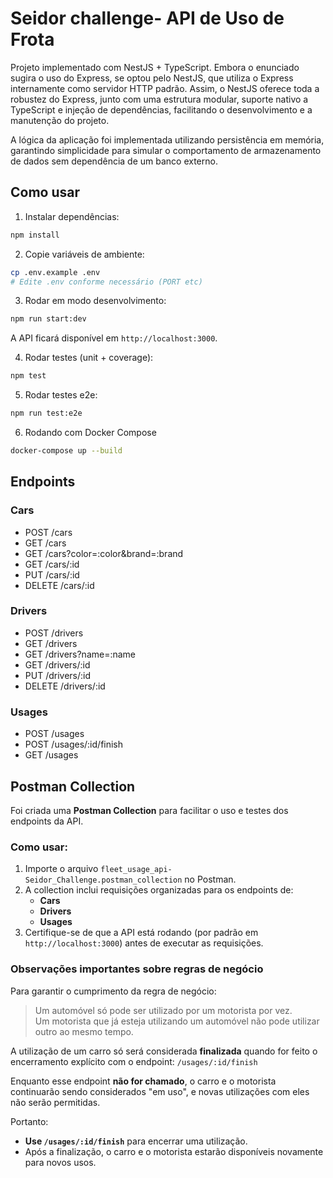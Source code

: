 # Seidor challenge- API de Uso de Frota

Projeto implementado com NestJS + TypeScript. Embora o enunciado sugira o uso do Express, se optou pelo NestJS, que utiliza o Express internamente como servidor HTTP padrão. Assim, o NestJS oferece toda a robustez do Express, junto com uma estrutura modular, suporte nativo a TypeScript e injeção de dependências, facilitando o desenvolvimento e a manutenção do projeto.

A lógica da aplicação foi implementada utilizando persistência em memória, garantindo simplicidade para simular o comportamento de armazenamento de dados sem dependência de um banco externo.

## Como usar

1. Instalar dependências:
```bash
npm install
```

2. Copie variáveis de ambiente:
```bash
cp .env.example .env
# Edite .env conforme necessário (PORT etc)
```

3. Rodar em modo desenvolvimento:
```bash
npm run start:dev
```

A API ficará disponível em `http://localhost:3000`.

4. Rodar testes (unit + coverage):
```bash
npm test
```

5. Rodar testes e2e:
```bash
npm run test:e2e
```

6. Rodando com Docker Compose
```bash
docker-compose up --build
```

## Endpoints

### Cars
- POST /cars
- GET /cars
- GET /cars?color=:color&brand=:brand
- GET /cars/:id
- PUT /cars/:id
- DELETE /cars/:id

### Drivers
- POST /drivers
- GET /drivers
- GET /drivers?name=:name
- GET /drivers/:id
- PUT /drivers/:id
- DELETE /drivers/:id

### Usages
- POST /usages
- POST /usages/:id/finish
- GET /usages

## Postman Collection

Foi criada uma **Postman Collection** para facilitar o uso e testes dos endpoints da API.

### Como usar:

1. Importe o arquivo `fleet_usage_api-Seidor_Challenge.postman_collection` no Postman.
2. A collection inclui requisições organizadas para os endpoints de:
   - **Cars**
   - **Drivers**
   - **Usages**
3. Certifique-se de que a API está rodando (por padrão em `http://localhost:3000`) antes de executar as requisições.

### Observações importantes sobre regras de negócio

Para garantir o cumprimento da regra de negócio:

> Um automóvel só pode ser utilizado por um motorista por vez.  
> Um motorista que já esteja utilizando um automóvel não pode utilizar outro ao mesmo tempo.

A utilização de um carro só será considerada **finalizada** quando for feito o encerramento explícito com o endpoint: `/usages/:id/finish`

Enquanto esse endpoint **não for chamado**, o carro e o motorista continuarão sendo considerados "em uso", e novas utilizações com eles não serão permitidas.

Portanto:
- **Use `/usages/:id/finish`** para encerrar uma utilização.
- Após a finalização, o carro e o motorista estarão disponíveis novamente para novos usos.

